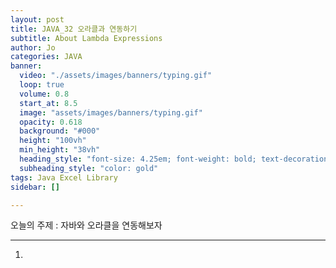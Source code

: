 ```yaml
---
layout: post
title: JAVA_32 오라클과 연동하기
subtitle: About Lambda Expressions
author: Jo
categories: JAVA
banner:
  video: "./assets/images/banners/typing.gif"
  loop: true
  volume: 0.8
  start_at: 8.5
  image: "assets/images/banners/typing.gif"
  opacity: 0.618
  background: "#000"
  height: "100vh"
  min_height: "38vh"
  heading_style: "font-size: 4.25em; font-weight: bold; text-decoration: underline"
  subheading_style: "color: gold"
tags: Java Excel Library
sidebar: []

---
```


오늘의 주제 : 자바와 오라클을 연동해보자 <br>
 * * *

 
1. 

